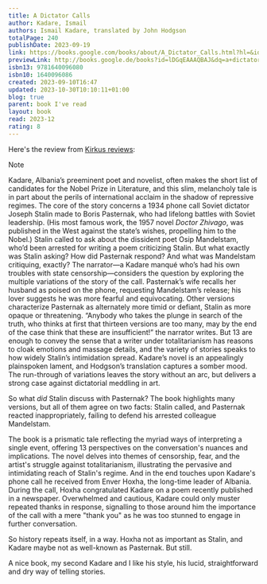 ```yaml
---
title: A Dictator Calls
author: Kadare, Ismail
authors: Ismail Kadare, translated by John Hodgson
totalPage: 240
publishDate: 2023-09-19
link: https://books.google.com/books/about/A_Dictator_Calls.html?hl=&id=lDGqEAAAQBAJ
previewLink: http://books.google.de/books?id=lDGqEAAAQBAJ&dq=a+dictator+calls&hl=&as_pt=BOOKS&cd=1&source=gbs_api
isbn13: 9781640096080
isbn10: 1640096086
created: 2023-09-10T16:47
updated: 2023-10-30T10:10:11+01:00
blog: true
parent: book I've read
layout: book
read: 2023-12
rating: 8
---
```


Here's the review from [Kirkus reviews](https://www.kirkusreviews.com/book-reviews/ismail-kadare/a-dictator-calls/):
> [!NOTE]
> Kadare, Albania’s preeminent poet and novelist, often makes the short list of candidates for the Nobel Prize in Literature, and this slim, melancholy tale is in part about the perils of international acclaim in the shadow of repressive regimes. The core of the story concerns a 1934 phone call Soviet dictator Joseph Stalin made to Boris Pasternak, who had lifelong battles with Soviet leadership. (His most famous work, the 1957 novel _Doctor Zhivago_, was published in the West against the state’s wishes, propelling him to the Nobel.) Stalin called to ask about the dissident poet Osip Mandelstam, who’d been arrested for writing a poem criticizing Stalin. But what exactly was Stalin asking? How did Pasternak respond? And what was Mandelstam critiquing, exactly? The narrator—a Kadare manqué who’s had his own troubles with state censorship—considers the question by exploring the multiple variations of the story of the call. Pasternak’s wife recalls her husband as poised on the phone, requesting Mandelstam’s release; his lover suggests he was more fearful and equivocating. Other versions characterize Pasternak as alternately more timid or defiant, Stalin as more opaque or threatening. “Anybody who takes the plunge in search of the truth, who thinks at first that thirteen versions are too many, may by the end of the case think that these are insufficient!” the narrator writes. But 13 are enough to convey the sense that a writer under totalitarianism has reasons to cloak emotions and massage details, and the variety of stories speaks to how widely Stalin’s intimidation spread. Kadare’s novel is an appealingly plainspoken lament, and Hodgson’s translation captures a somber mood. The run-through of variations leaves the story without an arc, but delivers a strong case against dictatorial meddling in art.

So what _did_ Stalin discuss with Pasternak?  The book highlights many versions, but all of them agree on two facts: Stalin called, and Pasternak reacted inappropriately, failing to defend his arrested colleague Mandelstam.

The book is a prismatic tale reflecting the myriad ways of interpreting a single event, offering 13 perspectives on the conversation's nuances and implications. The novel delves into themes of censorship, fear, and the artist's struggle against totalitarianism, illustrating the pervasive and intimidating reach of Stalin's regime.  And in the end touches upon Kadare's phone call he received from Enver Hoxha, the long-time leader of Albania. During the call, Hoxha congratulated Kadare on a poem recently published in a newspaper. Overwhelmed and cautious, Kadare could only muster repeated thanks in response, signalling to those around him the importance of the call with a mere "thank you" as he was too stunned to engage in further conversation.

So history repeats itself, in a way.  Hoxha not as important as Stalin, and Kadare maybe not as well-known as Pasternak.  But still.

A nice book, my second Kadare and I like his style, his lucid, straightforward and dry way of telling stories.  